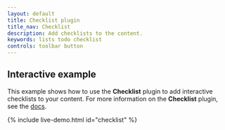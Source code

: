 ```yaml
---
layout: default
title: Checklist plugin
title_nav: Checklist
description: Add checklists to the content.
keywords: lists todo checklist
controls: toolbar button
---
```



## Interactive example

This example shows how to use the **Checklist** plugin to add interactive checklists to your content. For more information on the **Checklist** plugin, see the [docs]({{site.baseurl}}/plugins/premium/checklist/).

{% include live-demo.html id="checklist" %}
